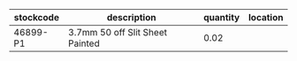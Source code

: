 |stockcode|description|quantity|location|
|---------|-----------|--------|--------|
|46899-P1|3.7mm 50 off Slit Sheet Painted|0.02||

